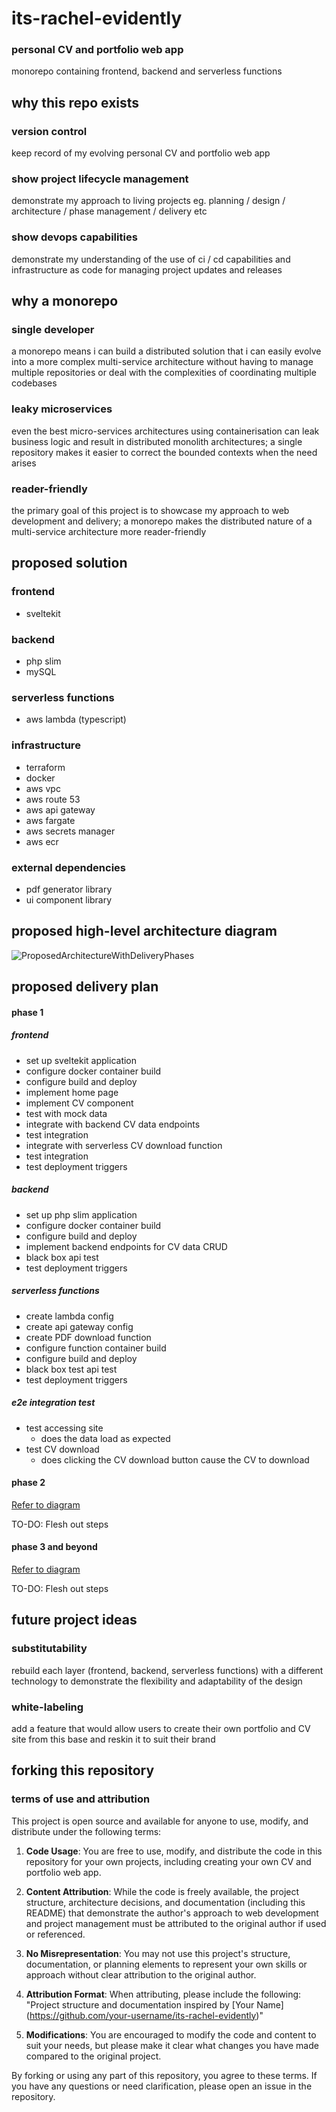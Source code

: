 # its-rachel-evidently
### personal CV and portfolio web app
monorepo containing frontend, backend and serverless functions 

## why this repo exists
### version control 
keep record of my evolving personal CV and portfolio web app
### show project lifecycle management
demonstrate my approach to living projects eg. planning / design / architecture / phase management / delivery etc
### show devops capabilities
demonstrate my understanding of the use of ci / cd capabilities and infrastructure as code for managing project updates and releases

## why a monorepo
### single developer
a monorepo means i can build a distributed solution that i can easily evolve into a more complex multi-service architecture without having to manage multiple repositories or deal with the complexities of coordinating multiple codebases
### leaky microservices
even the best micro-services architectures using containerisation can leak business logic and result in distributed monolith architectures; a single repository makes it easier to correct the bounded contexts when the need arises
### reader-friendly
the primary goal of this project is to showcase my approach to web development and delivery; a monorepo makes the distributed nature of a multi-service architecture more reader-friendly

## proposed solution 

### frontend
- sveltekit

### backend
- php slim
- mySQL

### serverless functions
- aws lambda (typescript)

### infrastructure
- terraform
- docker
- aws vpc
- aws route 53
- aws api gateway
- aws fargate
- aws secrets manager
- aws ecr

### external dependencies
- pdf generator library
- ui component library

## proposed high-level architecture diagram

![ProposedArchitectureWithDeliveryPhases](https://github.com/user-attachments/assets/2f4eada3-59b7-4365-ac43-46ea8faf7dee)

## proposed delivery plan

#### phase 1
##### frontend
- set up sveltekit application
- configure docker container build
- configure build and deploy
- implement home page
- implement CV component
- test with mock data
- integrate with backend CV data endpoints
- test integration
- integrate with serverless CV download function
- test integration
- test deployment triggers

##### backend
- set up php slim application
- configure docker container build
- configure build and deploy
- implement backend endpoints for CV data CRUD
- black box api test
- test deployment triggers

##### serverless functions
- create lambda config
- create api gateway config
- create PDF download function
- configure function container build
- configure build and deploy
- black box test api test
- test deployment triggers

##### e2e integration test
- test accessing site
    - does the data load as expected
- test CV download
    - does clicking the CV download button cause the CV to download

#### phase 2

[Refer to diagram](#proposed-high-level-architecture-diagram)

TO-DO:
Flesh out steps

#### phase 3 and beyond

[Refer to diagram](#proposed-high-level-architecture-diagram)

TO-DO:
Flesh out steps

## future project ideas

### substitutability
rebuild each layer (frontend, backend, serverless functions) with a different technology to demonstrate the flexibility and adaptability of the design

### white-labeling
add a feature that would allow users to create their own portfolio and CV site from this base and reskin it to suit their brand

## forking this repository

### terms of use and attribution

This project is open source and available for anyone to use, modify, and distribute under the following terms:

1. **Code Usage**: You are free to use, modify, and distribute the code in this repository for your own projects, including creating your own CV and portfolio web app.

2. **Content Attribution**: While the code is freely available, the project structure, architecture decisions, and documentation (including this README) that demonstrate the author's approach to web development and project management must be attributed to the original author if used or referenced.

3. **No Misrepresentation**: You may not use this project's structure, documentation, or planning elements to represent your own skills or approach without clear attribution to the original author.

4. **Attribution Format**: When attributing, please include the following:
   "Project structure and documentation inspired by [Your Name] (https://github.com/your-username/its-rachel-evidently)"

5. **Modifications**: You are encouraged to modify the code and content to suit your needs, but please make it clear what changes you have made compared to the original project.

By forking or using any part of this repository, you agree to these terms. If you have any questions or need clarification, please open an issue in the repository.
